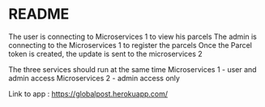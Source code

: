 # README

The user is connecting to Microservices 1 to view his parcels
The admin is connecting to the Microservices 1 to register the parcels
Once the Parcel token is created, the update is sent to the microservices 2

The three services should run at the same time
Microservices 1 - user and admin access
Microservices 2 - admin access only

Link to app : https://globalpost.herokuapp.com/

